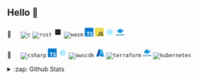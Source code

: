 ## Hello 👋

### 
🏡 &emsp;
<code><img height="20" alt="c" src="https://upload.wikimedia.org/wikipedia/commons/1/18/C_Programming_Language.svg"></code>
<code><img height="20" alt="rust" src="https://upload.wikimedia.org/wikipedia/commons/thumb/d/d5/Rust_programming_language_black_logo.svg/640px-Rust_programming_language_black_logo.svg.png"></code>
<code><img height="20" alt="assembly" src="https://raw.githubusercontent.com/github/explore/f3e22f0dca2be955676bc70d6214b95b13354ee8/topics/assembly/assembly.png"></code>
<code><img height="20" alt="wasm" src="https://upload.wikimedia.org/wikipedia/commons/thumb/1/1f/WebAssembly_Logo.svg/600px-WebAssembly_Logo.svg.png?20171120175633"></code>
<code><img height="20" alt="typescript" src="https://raw.githubusercontent.com/github/explore/80688e429a7d4ef2fca1e82350fe8e3517d3494d/topics/typescript/typescript.png"></code>
<code><img height="20" alt="javascript" src="https://raw.githubusercontent.com/github/explore/f3e22f0dca2be955676bc70d6214b95b13354ee8/topics/javascript/javascript.png"></code>
<code><img height="20" alt="react" src="https://raw.githubusercontent.com/github/explore/80688e429a7d4ef2fca1e82350fe8e3517d3494d/topics/react/react.png"></code>
<code><img height="20" alt="docker" src="https://raw.githubusercontent.com/github/explore/f3e22f0dca2be955676bc70d6214b95b13354ee8/topics/docker/docker.png"></code>
<br />

### 
🏢 &emsp;
<code><img height="20" alt="csharp" src="https://upload.wikimedia.org/wikipedia/commons/thumb/b/bd/Logo_C_sharp.svg/256px-Logo_C_sharp.svg.png"></code>
<code><img height="20" alt="typescript" src="https://raw.githubusercontent.com/github/explore/80688e429a7d4ef2fca1e82350fe8e3517d3494d/topics/typescript/typescript.png"></code>
<code><img height="20" alt="react" src="https://raw.githubusercontent.com/github/explore/80688e429a7d4ef2fca1e82350fe8e3517d3494d/topics/react/react.png"></code>
<code><img height="20" alt="awscdk" src="https://www.npmjs.com/npm-avatar/eyJhbGciOiJIUzI1NiIsInR5cCI6IkpXVCJ9.eyJhdmF0YXJVUkwiOiJodHRwczovL3MuZ3JhdmF0YXIuY29tL2F2YXRhci9hY2M3M2RiNTFjNmE3NzIxYTIzNDAzNTQ0OWQ4MzgwOT9zaXplPTQ5NiZkZWZhdWx0PXJldHJvIn0.xgNJFrB8Tz89BFgDaybQOp1e54UfUv7VeqayL_Piddg"></code>
<code><img height="20" alt="azure" src="https://raw.githubusercontent.com/github/explore/f3e22f0dca2be955676bc70d6214b95b13354ee8/topics/azure/azure.png"></code>
<code><img height="20" alt="terraform" src="https://icon.icepanel.io/Technology/svg/HashiCorp-Terraform.svg"></code>
<code><img height="20" alt="docker" src="https://raw.githubusercontent.com/github/explore/f3e22f0dca2be955676bc70d6214b95b13354ee8/topics/docker/docker.png"></code>
<code><img height="20" alt="kubernetes" src="https://upload.wikimedia.org/wikipedia/commons/thumb/3/39/Kubernetes_logo_without_workmark.svg/617px-Kubernetes_logo_without_workmark.svg.png"></code>

<details>
    <summary>:zap: Github Stats</summary>
    <img align="left" alt="ElisabethJoan's Github Stats" src="https://github-readme-stats-theta-tan.vercel.app/api/top-langs/?username=ElisabethJoan&layout=compact&langs_count=8&hide=matlab,html,css,java,c%23&exclude_repo=github-readme-stats,CAB230-Week-8,IFB102-Assessment,CAB230-Week-9,CAB201-Assessment,CAB230-Frontend,CAB230-Backend,MXB103-Group-Project,CAB320-Assessment-1,CAB320-Assessment-2,CAB302-Assessment,EGB339-Team-Assessment-1,EGB339-Team-Assessment-2,CAB420,CAB301_Assessment,CAB420_2,CAB432-Assessment-1,CAB432_Assessable_Prac_1,IFB398-IFB399,CAB432_Assessment_2&theme=dracula" />
</details>

<br />
